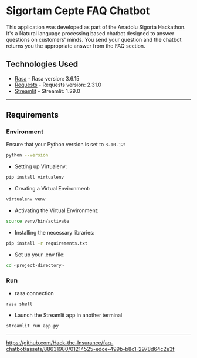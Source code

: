 # Sigortam Cepte FAQ Chatbot

This application was developed as part of the Anadolu Sigorta Hackathon. It's a Natural language processing based chatbot designed to answer questions on customers' minds. You send your question and the chatbot returns you the appropriate answer from the FAQ section.

## Technologies Used

- [Rasa](https://rasa.com/docs/rasa/) - Rasa version: 3.6.15
- [Requests](https://requests.readthedocs.io/en/latest/user/quickstart.html) - Requests version: 2.31.0
- [Streamlit](https://docs.streamlit.io/library/get-started) - Streamlit: 1.29.0

---

## Requirements

### Environment

Ensure that your Python version is set to `3.10.12`:

```bash
python --version
```

- Setting up Virtualenv:

```bash
pip install virtualenv
```
- Creating a Virtual Environment:
```bash
virtualenv venv
```
- Activating the Virtual Environment:
```bash
source venv/bin/activate
```
- Installing the necessary libraries:
```bash
pip install -r requirements.txt
```
- Set up your .env file:

```bash
cd <project-directory>
```

### Run
- rasa connection
```bash
rasa shell
```
- Launch the Streamlit app in another terminal
```bash
streamlit run app.py
```
---


https://github.com/Hack-the-Insurance/faq-chatbot/assets/88631980/01214525-edce-499b-b8c1-2978d64c2e3f





